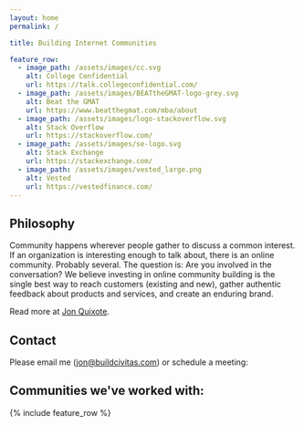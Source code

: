 ```yaml
---
layout: home
permalink: /

title: Building Internet Communities

feature_row:
  - image_path: /assets/images/cc.svg
    alt: College Confidential
    url: https://talk.collegeconfidential.com/
  - image_path: /assets/images/BEATtheGMAT-logo-grey.svg
    alt: Beat the GMAT
    url: https://www.beatthegmat.com/mba/about
  - image_path: /assets/images/logo-stackoverflow.svg
    alt: Stack Overflow
    url: https://stackoverflow.com/
  - image_path: /assets/images/se-logo.svg
    alt: Stack Exchange
    url: https://stackexchange.com/
  - image_path: /assets/images/vested_large.png
    alt: Vested
    url: https://vestedfinance.com/
---
```


## Philosophy

Community happens wherever people gather to discuss a common
interest. If an organization is interesting enough to talk about,
there is an online community. Probably several. The question is: Are
you involved in the conversation? We believe investing in online
community building is the single best way to reach customers (existing
and new), gather authentic feedback about products and services, and
create an enduring brand.

Read more at [Jon Quixote](https://jlericson.com/).


## Contact

Please email me (<a class="u-email"
href="mailto:jon@buildcivitas.com">jon@buildcivitas.com</a>) or
schedule a meeting:
 
<!-- Google Calendar Appointment Scheduling begin -->
<link href="https://calendar.google.com/calendar/scheduling-button-script.css" rel="stylesheet">
<script src="https://calendar.google.com/calendar/scheduling-button-script.js" async></script>
<script>
(function() {
  var target = document.currentScript;
  window.addEventListener('load', function() {
    calendar.schedulingButton.load({
      url: 'https://calendar.google.com/calendar/appointments/schedules/AcZssZ2y0Vj4ZTVMGYe1pigrTkWfiTyyoQFgZp9IVUZb1Cltf0AXjVClcq7bhpjZJh04ydx5zxRt22sq?gv=true',
      color: '#039BE5',
      label: "Let's meet!",
      target,
    });
  });
})();
</script>
<!-- end Google Calendar Appointment Scheduling -->


## Communities we've worked with:

{% include feature_row %}

